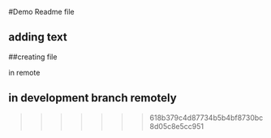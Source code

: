 #Demo Readme file

## adding text

##creating file

in remote

## in development branch remotely
>>>>>>> 618b379c4d87734b5b4bf8730bc8d05c8e5cc951
